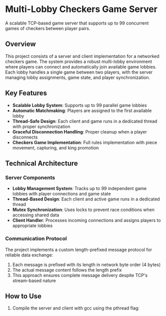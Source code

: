# Multi-Lobby Checkers Game Server

A scalable TCP-based game server that supports up to 99 concurrent games of checkers between player pairs.

## Overview

This project consists of a server and client implementation for a networked checkers game. The system provides a robust multi-lobby environment where players can connect and automatically join available game lobbies. Each lobby handles a single game between two players, with the server managing lobby assignments, game state, and player synchronization.

## Key Features

- **Scalable Lobby System**: Supports up to 99 parallel game lobbies
- **Automatic Matchmaking**: Players are assigned to the first available lobby
- **Thread-Safe Design**: Each client and game runs in a dedicated thread with proper synchronization
- **Graceful Disconnection Handling**: Proper cleanup when a player disconnects
- **Checkers Game Implementation**: Full rules implementation with piece movement, capturing, and king promotion

## Technical Architecture

### Server Components

- **Lobby Management System**: Tracks up to 99 independent game lobbies with player connections and game state
- **Thread-Based Design**: Each client and active game runs in a dedicated thread
- **Mutex Synchronization**: Uses locks to prevent race conditions when accessing shared data
- **Client Handler**: Processes incoming connections and assigns players to appropriate lobbies

### Communication Protocol

The project implements a custom length-prefixed message protocol for reliable data exchange:

1. Each message is prefixed with its length in network byte order (4 bytes)
2. The actual message content follows the length prefix
3. This approach ensures complete message delivery despite TCP's stream-based nature

## How to Use

1. Compile the server and client with gcc using the pthread flag:

